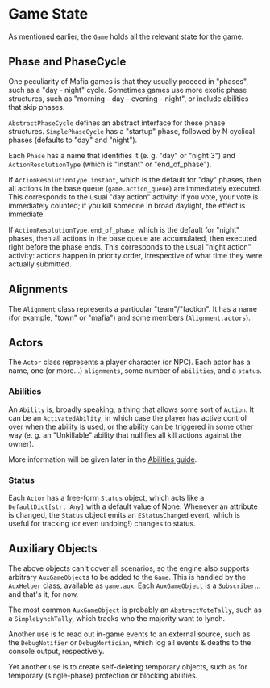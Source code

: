 # Game State

As mentioned earlier, the `Game` holds all the relevant state for the game.

## Phase and PhaseCycle

One peculiarity of Mafia games is that they usually proceed in "phases", such as
a "day - night" cycle. Sometimes games use more exotic phase structures, such as
"morning - day - evening - night", or include abilities that skip phases.

`AbstractPhaseCycle` defines an abstract interface for these phase structures.
`SimplePhaseCycle` has a "startup" phase, followed by N cyclical phases
(defaults to "day" and "night").

Each `Phase` has a name that identifies it (e. g. "day" or "night 3") and
`ActionResolutionType` (which is "instant" or "end_of_phase").

If `ActionResolutionType.instant`, which is the default for "day" phases, then
all actions in the base queue (`game.action_queue`) are immediately executed.
This corresponds to the usual "day action" activity: if you vote, your vote is
immediately counted; if you kill someone in broad daylight, the effect is immediate.

If `ActionResolutionType.end_of_phase`, which is the default for "night" phases,
then all actions in the base queue are accumulated, then executed right before
the phase ends. This corresponds to the usual "night action" activity: actions
happen in priority order, irrespective of what time they were actually submitted.

## Alignments

The `Alignment` class represents a particular "team"/"faction". It has a name
(for example, "town" or "mafia") and some members (`Alignment.actors`).

## Actors

The `Actor` class represents a player character (or NPC). Each actor has a
name, one (or more...) `alignments`, some number of `abilities`, and a `status`.

### Abilities

An `Ability` is, broadly speaking, a thing that allows some sort of `Action`.
It can be an `ActivatedAbility`, in which case the player has active control
over when the ability is used, or the ability can be triggered in some other
way (e. g. an "Unkillable" ability that nullifies all kill actions against
the owner).

More information will be given later in the [Abilities guide](abilities.md).

### Status

Each `Actor` has a free-form `Status` object, which acts like a
`DefaultDict[str, Any]` with a default value of None.
Whenever an attribute is changed, the `Status` object emits an `EStatusChanged`
event, which is useful for tracking (or even undoing!) changes to status.

## Auxiliary Objects

The above objects can't cover all scenarios, so the engine also supports
arbitrary `AuxGameObject`s to be added to the `Game`. This is handled by the
`AuxHelper` class, available as `game.aux`. Each `AuxGameObject` is a
`Subscriber`... and that's it, for now.

The most common `AuxGameObject` is probably an `AbstractVoteTally`, such as a
`SimpleLynchTally`, which tracks who the majority want to lynch.

Another use is to read out in-game events to an external source, such as the
`DebugNotifier` or `DebugMortician`, which log all events & deaths to the console
output, respectively.

Yet another use is to create self-deleting temporary objects, such as for temporary
(single-phase) protection or blocking abilities.
